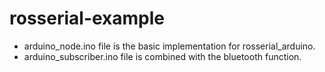 # rosserial-example

- arduino_node.ino file is the basic implementation for rosserial_arduino.
- arduino_subscriber.ino file is combined with the bluetooth function.
